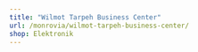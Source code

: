```yaml
---
title: "Wilmot Tarpeh Business Center"
url: /monrovia/wilmot-tarpeh-business-center/
shop: Elektronik
---
```

